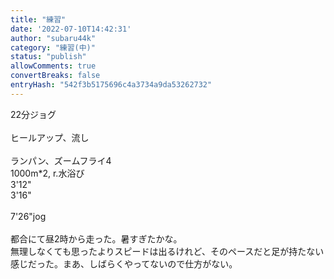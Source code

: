 ```yaml
---
title: "練習"
date: '2022-07-10T14:42:31'
author: "subaru44k"
category: "練習(中)"
status: "publish"
allowComments: true
convertBreaks: false
entryHash: "542f3b5175696c4a3734a9da53262732"
---
```

22分ジョグ<br>
<br>
ヒールアップ、流し<br>
<br>
ランパン、ズームフライ4<br>
1000m*2, r.水浴び<br>
3'12"<br>
3'16"<br>
<br>
7'26"jog<br>
<br>
都合にて昼2時から走った。暑すぎたかな。<br>
無理しなくても思ったよりスピードは出るけれど、そのペースだと足が持たない感じだった。まあ、しばらくやってないので仕方がない。
